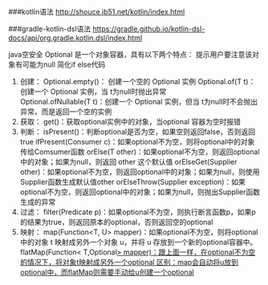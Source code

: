 ###kotlin语法
http://shouce.jb51.net/kotlin/index.html

###gradle-kotlin-dsl语法
https://gradle.github.io/kotlin-dsl-docs/api/org.gradle.kotlin.dsl/index.html


java空安全
Optional 是一个对象容器，具有以下两个特点：
    提示用户要注意该对象有可能为null
    简化if else代码
1. 创建：
    Optional.empty()： 创建一个空的 Optional 实例
    Optional.of(T t)：创建一个 Optional 实例，当 t为null时抛出异常      
    Optional.ofNullable(T t)：创建一个 Optional 实例，但当 t为null时不会抛出异常，而是返回一个空的实例
2. 获取：
    get()：获取optional实例中的对象，当optional 容器为空时报错
3. 判断：
    isPresent()：判断optional是否为空，如果空则返回false，否则返回true
    ifPresent(Consumer c)：如果optional不为空，则将optional中的对象传给Comsumer函数
    orElse(T other)：如果optional不为空，则返回optional中的对象；如果为null，则返回 other 这个默认值
    orElseGet(Supplier<T> other)：如果optional不为空，则返回optional中的对象；如果为null，则使用Supplier函数生成默认值other
    orElseThrow(Supplier<X> exception)：如果optional不为空，则返回optional中的对象；如果为null，则抛出Supplier函数生成的异常
4. 过滤：
    filter(Predicate<T> p)：如果optional不为空，则执行断言函数p，如果p的结果为true，则返回原本的optional，否则返回空的optional  
5. 映射：
    map(Function<T, U> mapper)：如果optional不为空，则将optional中的对象 t 映射成另外一个对象 u，并将 u 存放到一个新的optional容器中。
    flatMap(Function< T,Optional<U>> mapper)：跟上面一样，在optional不为空的情况下，将对象t映射成另外一个optional
    区别：map会自动将u放到optional中，而flatMap则需要手动给u创建一个optional